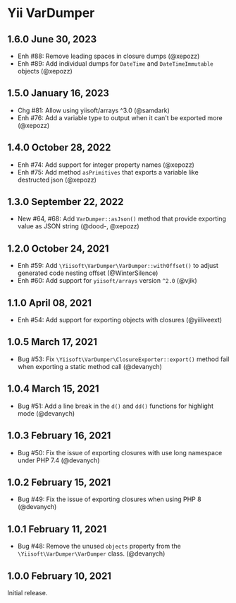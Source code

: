 # Yii VarDumper

## 1.6.0 June 30, 2023

- Enh #88: Remove leading spaces in closure dumps (@xepozz)
- Enh #89: Add individual dumps for `DateTime` and `DateTimeImmutable` objects (@xepozz)

## 1.5.0 January 16, 2023

- Chg #81: Allow using yiisoft/arrays ^3.0 (@samdark)
- Enh #76: Add a variable type to output when it can't be exported more (@xepozz)

## 1.4.0 October 28, 2022

- Enh #74: Add support for integer property names (@xepozz)
- Enh #75: Add method `asPrimitives` that exports a variable like destructed json (@xepozz)

## 1.3.0 September 22, 2022

- New #64, #68: Add `VarDumper::asJson()` method that provide exporting value as JSON string (@dood-, @xepozz)

## 1.2.0 October 24, 2021

- Enh #59: Add `\Yiisoft\VarDumper\VarDumper::withOffset()` to adjust generated code nesting offset (@WinterSilence)
- Enh #60: Add support for `yiisoft/arrays` version `^2.0` (@vjik)

## 1.1.0 April 08, 2021

- Enh #54: Add support for exporting objects with closures (@yiiliveext)

## 1.0.5 March 17, 2021

- Bug #53: Fix `\Yiisoft\VarDumper\ClosureExporter::export()` method fail when exporting a static method call (@devanych)

## 1.0.4 March 15, 2021

- Bug #51: Add a line break in the `d()` and `dd()` functions for highlight mode (@devanych)

## 1.0.3 February 16, 2021

- Bug #50: Fix the issue of exporting closures with use long namespace under PHP 7.4 (@devanych)

## 1.0.2 February 15, 2021

- Bug #49: Fix the issue of exporting closures when using PHP 8 (@devanych)

## 1.0.1 February 11, 2021

- Bug #48: Remove the unused `objects` property from the `\Yiisoft\VarDumper\VarDumper` class. (@devanych)

## 1.0.0 February 10, 2021

Initial release.
